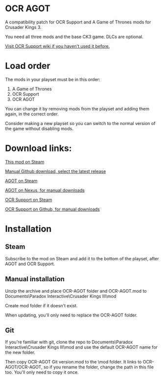 # OCR AGOT
A compatibility patch for OCR Support and A Game of Thrones mods for Crusader Kings 3.

You need all three mods and the base CK3 game. DLCs are optional.

[Visit OCR Support wiki if you haven't used it before.](https://github.com/Agamidae/CK3-OCR/wiki/)

# Load order

The mods in your playset must be in this order:

1. A Game of Thrones
1. OCR Support
1. OCR AGOT

You can change it by removing mods from the playset and adding them again, in the correct order.

Consider making a new playset so you can switch to the normal version of the game without disabling mods.

# Download links:

[This mod on Steam](https://steamcommunity.com/sharedfiles/filedetails/?id=2971458178)

[Manual Github download, select the latest release](https://github.com/Agamidae/OCR-AGOT/releases)

[AGOT on Steam](https://steamcommunity.com/sharedfiles/filedetails/?id=2962333032)

[AGOT on Nexus, for manual downloads](https://www.nexusmods.com/crusaderkings3/mods/45)

[OCR Support on Steam](https://steamcommunity.com/sharedfiles/filedetails/?id=2848213069)

[OCR Support on Github, for manual downloads](https://github.com/Agamidae/CK3-OCR/releases)

# Installation

## Steam

Subscribe to the mod on Steam and add it to the bottom of the playset, after AGOT and OCR Support.

## Manual installation

Unzip the archive and place OCR-AGOT folder and OCR-AGOT.mod to Documents\Paradox Interactive\Crusader Kings III\mod

Create mod folder if it doesn't exist.

When updating, you'll only need to replace the OCR-AGOT folder.

## Git

If you're familiar with git, clone the repo to Documents\Paradox Interactive\Crusader Kings III\mod and use the default OCR-AGOT name for the new folder.

Then copy OCR-AGOT Git version.mod to the \mod folder. It links to OCR-AGOT/OCR-AGOT, so if you rename the folder, change the path in this file too. You'll only need to copy it once.
